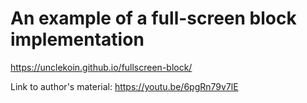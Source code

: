 # An example of a full-screen block implementation

https://unclekoin.github.io/fullscreen-block/

Link to author's material: https://youtu.be/6pgRn79v7lE